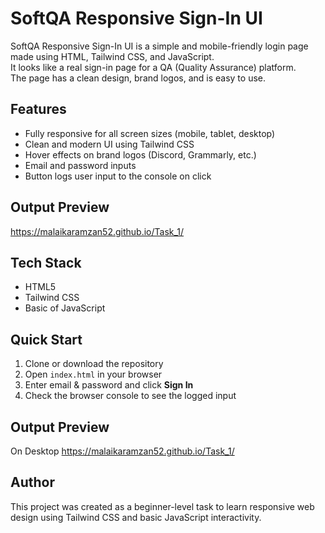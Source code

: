# SoftQA Responsive Sign-In UI
SoftQA Responsive Sign-In UI is a simple and mobile-friendly login page made using HTML, Tailwind CSS, and JavaScript.  
It looks like a real sign-in page for a QA (Quality Assurance) platform.  
The page has a clean design, brand logos, and is easy to use.

## Features

- Fully responsive for all screen sizes (mobile, tablet, desktop)
- Clean and modern UI using Tailwind CSS
- Hover effects on brand logos (Discord, Grammarly, etc.)
- Email and password inputs
- Button logs user input to the console on click
  
## Output Preview
https://malaikaramzan52.github.io/Task_1/
##  Tech Stack

- HTML5
- Tailwind CSS
- Basic of JavaScript


##  Quick Start

1. Clone or download the repository
2. Open `index.html` in your browser
3. Enter email & password and click **Sign In**
4. Check the browser console to see the logged input

##  Output Preview
On Desktop
https://malaikaramzan52.github.io/Task_1/

## Author
This project was created as a beginner-level task to learn responsive web design using Tailwind CSS and basic JavaScript interactivity.
